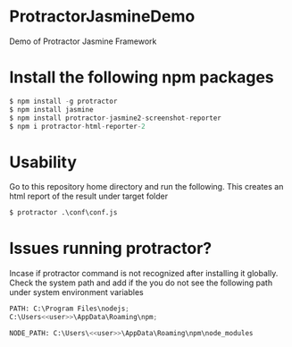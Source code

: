 # ProtractorJasmineDemo
Demo of Protractor Jasmine Framework
# Install the following npm packages
```python
$ npm install -g protractor
$ npm install jasmine
$ npm install protractor-jasmine2-screenshot-reporter
$ npm i protractor-html-reporter-2
```

# Usability
Go to this repository home directory and run the following. This creates an html report of the result under target folder
```python
$ protractor .\conf\conf.js
```
# Issues running protractor?
Incase if protractor command is not recognized after installing it globally. Check the system path and add if the you do not see the following path under system environment variables
```python
PATH: C:\Program Files\nodejs;
C:\Users<<user>>\AppData\Roaming\npm;

NODE_PATH: C:\Users\<<user>>\AppData\Roaming\npm\node_modules
```
